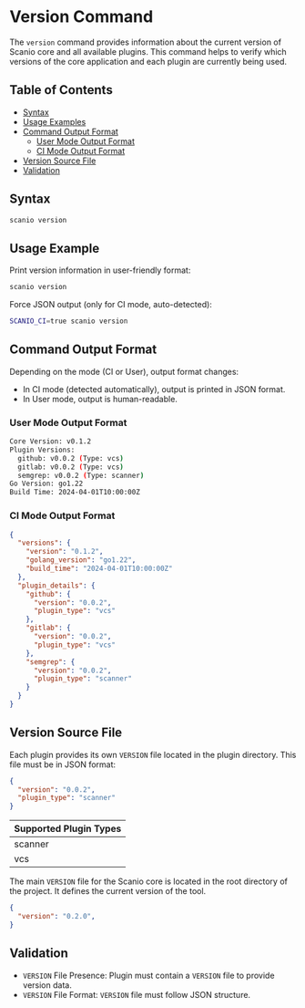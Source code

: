 # Version Command
The `version` command provides information about the current version of Scanio core and all available plugins. This command helps to verify which versions of the core application and each plugin are currently being used.


## Table of Contents
- [Syntax](#syntax)
- [Usage Examples](#usage-examples)
- [Command Output Format](#command-output-format)
  - [User Mode Output Format](#user-mode-output-format)
  - [CI Mode Output Format](#ci-mode-output-format)
- [Version Source File](#version-source-file)
- [Validation](#validation)


## Syntax
```bash
scanio version
```

## Usage Example

Print version information in user-friendly format:
```bash
scanio version
```

Force JSON output (only for CI mode, auto-detected):
```bash
SCANIO_CI=true scanio version
```

## Command Output Format

Depending on the mode (CI or User), output format changes:

- In CI mode (detected automatically), output is printed in JSON format.
- In User mode, output is human-readable.

### User Mode Output Format
```bash
Core Version: v0.1.2
Plugin Versions:
  github: v0.0.2 (Type: vcs)
  gitlab: v0.0.2 (Type: vcs)
  semgrep: v0.0.2 (Type: scanner)
Go Version: go1.22
Build Time: 2024-04-01T10:00:00Z
```

### CI Mode Output Format

```json
{
  "versions": {
    "version": "0.1.2",
    "golang_version": "go1.22",
    "build_time": "2024-04-01T10:00:00Z"
  },
  "plugin_details": {
    "github": {
      "version": "0.0.2",
      "plugin_type": "vcs"
    },
    "gitlab": {
      "version": "0.0.2",
      "plugin_type": "vcs"
    },
    "semgrep": {
      "version": "0.0.2",
      "plugin_type": "scanner"
    }
  }
}
```

## Version Source File

Each plugin provides its own `VERSION` file located in the plugin directory. This file must be in JSON format:

```json
{
  "version": "0.0.2",
  "plugin_type": "scanner"
}
```

| Supported Plugin Types           |
|----------------------------|
| scanner     |
| vcs       |

The main `VERSION` file for the Scanio core is located in the root directory of the project. It defines the current version of the tool.
```json
{
  "version": "0.2.0",
}
```

## Validation

- `VERSION` File Presence: Plugin must contain a `VERSION` file to provide version data.
- `VERSION` File Format: `VERSION` file must follow JSON structure.

